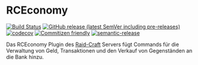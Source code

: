 # RCEconomy

[![Build Status](https://github.com/raidcraft/economy/workflows/Build/badge.svg)](../../actions?query=workflow%3ABuild)
[![GitHub release (latest SemVer including pre-releases)](https://img.shields.io/github/v/release/raidcraft/economy?include_prereleases&label=release)](../../releases)
[![codecov](https://codecov.io/gh/raidcraft/economy/branch/master/graph/badge.svg)](https://codecov.io/gh/raidcraft/economy)
[![Commitizen friendly](https://img.shields.io/badge/commitizen-friendly-brightgreen.svg)](http://commitizen.github.io/cz-cli/)
[![semantic-release](https://img.shields.io/badge/%20%20%F0%9F%93%A6%F0%9F%9A%80-semantic--release-e10079.svg)](https://github.com/semantic-release/semantic-release)

Das RCEconomy Plugin des [Raid-Craft](https://raid-craft.de) Servers fügt Commands für die Verwaltung von Geld, Transaktionen und den Verkauf von Gegenständen an die Bank hinzu.